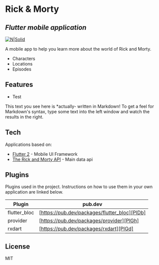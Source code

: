 # Rick & Morty
## _Flutter mobile application_

[![N|Solid](https://flutter.dev/assets/dash/Dashatars-389042bdc0682644666ce0c179964cebeb9f79483330c7ea61543757e10954cc.png)](https://flutter.dev/dash)



A mobile app to help you learn more about the world of Rick and Morty.

- Characters
- Locations
- Episodes

## Features

- Test

This text you see here is *actually- written in Markdown! To get a feel
for Markdown's syntax, type some text into the left window and
watch the results in the right.

## Tech

Applications based on:

- [Flutter 2](https://flutter.dev/) - Mobile UI Framework
- [The Rick and Morty API](https://rickandmortyapi.com/) - Main data api

## Plugins

Plugins used in the project.
Instructions on how to use them in your own application are linked below.

| Plugin | pub.dev |
| ------ | ------ |
| flutter_bloc | [https://pub.dev/packages/flutter_bloc][PlDb] |
| provider | [https://pub.dev/packages/provider][PlGh] |
| rxdart | [https://pub.dev/packages/rxdart][PlGd] |



## License

MIT
